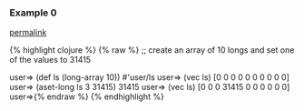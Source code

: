 ### Example 0
[permalink](#example-0)

{% highlight clojure %}
{% raw %}
;; create an array of 10 longs and set one of the values to 31415

user=> (def ls (long-array 10))
#'user/ls
user=> (vec ls)
[0 0 0 0 0 0 0 0 0 0]
user=> (aset-long ls 3 31415)
31415
user=> (vec ls)
[0 0 0 31415 0 0 0 0 0 0]
user=>{% endraw %}
{% endhighlight %}


